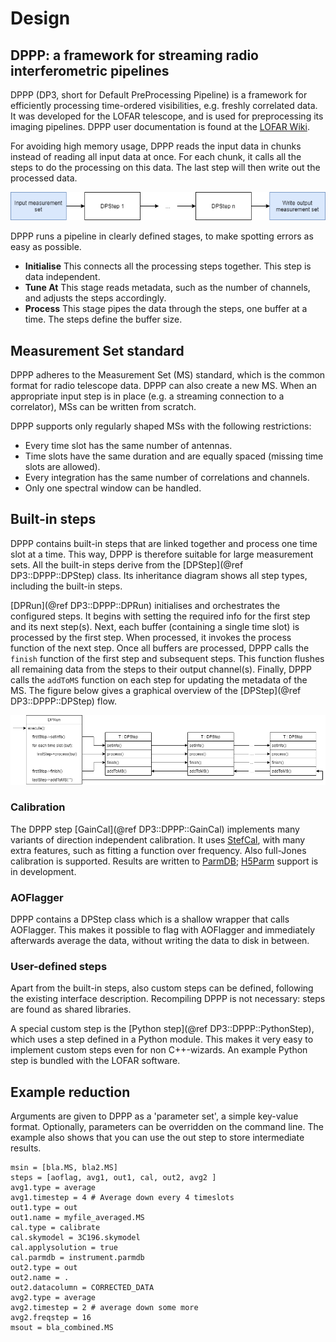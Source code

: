 # Design

## DPPP: a framework for streaming radio interferometric pipelines
DPPP (DP3, short for Default PreProcessing Pipeline) is a framework
for efficiently processing time-ordered visibilities,
e.g. freshly correlated data. It was developed for the LOFAR
telescope, and is used for preprocessing its imaging pipelines.
DPPP user documentation is found at the [LOFAR Wiki](https://www.astron.nl/lofarwiki/doku.php?id=public:user_software:documentation:ndppp).

For avoiding high memory usage, DPPP reads the input data in chunks instead of reading all input data at once. 
For each chunk, it calls all the steps to do the processing on this data. The last step will then
write out the processed data.

![High level overview of DPPP](doc/images/diagram.png)

DPPP runs a pipeline in clearly defined stages, to make spotting
errors as easy as possible.
* **Initialise** This connects all the processing steps together. This step is data independent.
* **Tune At** This stage reads metadata, such as the number of channels, and adjusts the steps accordingly.
* **Process** This stage pipes the data through the steps, one buffer at a time. The steps define the buffer size.

## Measurement Set standard
DPPP adheres to the Measurement Set (MS) standard, which is the common format for radio telescope data. DPPP can
also create a new MS. When an appropriate input step is in
place (e.g. a streaming connection to a correlator), MSs can
be written from scratch.

DPPP supports only regularly shaped MSs with the following restrictions:
- Every time slot has the same number of antennas.
- Time slots have the same duration and are equally spaced (missing time slots are allowed).
- Every integration has the same number of correlations and channels.
- Only one spectral window can be handled.

## Built-in steps
DPPP contains built-in steps that are linked together and process one time slot at a time. This way, DPPP is therefore suitable for large measurement sets.
All the built-in steps derive from the [DPStep](@ref DP3::DPPP::DPStep) class. 
Its inheritance diagram shows all step types, including the built-in steps.

[DPRun](@ref DP3::DPPP::DPRun) initialises and orchestrates the configured steps.
It begins with setting the required info for the first step and its next step(s).
Next, each buffer (containing a single time slot) is processed by the first step.
When processed, it invokes the process function of the next step.
Once all buffers are processed, DPPP calls the `finish` function of the first step and subsequent steps. 
This function flushes all remaining data from the steps to their output channel(s).
Finally, DPPP calls the `addToMS` function on each step for updating the metadata of the MS.
The figure below gives a graphical overview of the [DPStep](@ref DP3::DPPP::DPStep) flow.

![Process flow of DPPP](doc/images/flow.png)

### Calibration
The DPPP step [GainCal](@ref DP3::DPPP::GainCal) implements many variants of direction
independent calibration. It uses [StefCal](https://ieeexplore.ieee.org/abstract/document/6930038), with many
extra features, such as fitting a function over frequency.
Also full-Jones calibration is supported. Results are written
to [ParmDB](https://www.astron.nl/lofarwiki/doku.php?id=public:user_software:documentation:makesourcedb); [H5Parm](https://github.com/revoltek/losoto/wiki/H5parm-specifications) support is in development.

### AOFlagger
DPPP contains a DPStep class which is a shallow wrapper that calls AOFlagger.
This makes it possible to flag with AOFlagger and immediately
afterwards average the data, without writing the
data to disk in between.

### User-defined steps
Apart from the built-in steps, also custom steps can
be defined, following the existing interface description.
Recompiling DPPP is not necessary: steps are found as shared
libraries.

A special custom step is the [Python step](@ref DP3::DPPP::PythonStep), which uses a step defined in a Python module. 
This makes it very easy to implement custom steps even for non C++-wizards. An
example Python step is bundled with the LOFAR software.

## Example reduction
Arguments are given to DPPP as a 'parameter set', a simple
key-value format. Optionally, parameters can be overridden
on the command line. The example also shows that you can 
use the out step to store intermediate results.

    msin = [bla.MS, bla2.MS]
    steps = [aoflag, avg1, out1, cal, out2, avg2 ]
    avg1.type = average
    avg1.timestep = 4 # Average down every 4 timeslots
    out1.type = out
    out1.name = myfile_averaged.MS
    cal.type = calibrate
    cal.skymodel = 3C196.skymodel
    cal.applysolution = true
    cal.parmdb = instrument.parmdb
    out2.type = out
    out2.name = .
    out2.datacolumn = CORRECTED_DATA
    avg2.type = average
    avg2.timestep = 2 # average down some more
    avg2.freqstep = 16
    msout = bla_combined.MS
